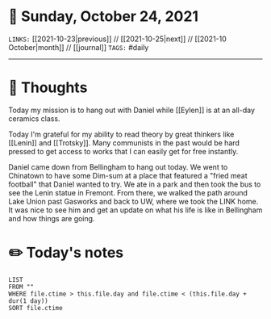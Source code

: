 # 📅 Sunday, October 24, 2021
`LINKS:` [[2021-10-23|previous]] // [[2021-10-25|next]] // [[2021-10 October|month]] // [[journal]] 
`TAGS:` #daily

---
# 💭 Thoughts
Today my mission is to hang out with Daniel while [[Eylen]] is at an all-day ceramics class. 

Today I'm grateful for my ability to read theory by great thinkers like [[Lenin]] and [[Trotsky]]. Many communists in the past would be hard pressed to get access to works that I can easily get for free instantly. 

Daniel came down from Bellingham to hang out today. We went to Chinatown to have some Dim-sum at a place that featured a "fried meat football" that Daniel wanted to try. We ate in a park and then took the bus to see the Lenin statue in Fremont. From there, we walked the path around Lake Union past Gasworks and back to UW, where we took the LINK home. It was nice to see him and get an update on what his life is like in Bellingham and how things are going. 

# ✏️ Today's notes
```dataview
LIST 
FROM ""
WHERE file.ctime > this.file.day and file.ctime < (this.file.day + dur(1 day))
SORT file.ctime
```
